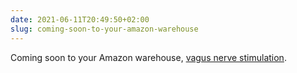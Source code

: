 ```yaml
---
date: 2021-06-11T20:49:50+02:00
slug: coming-soon-to-your-amazon-warehouse
---
```

Coming soon to your Amazon warehouse, [vagus nerve stimulation](https://www.scientificamerican.com/article/neck-zapping-gadget-reduced-all-nighter-fatigue-in-new-study/).


